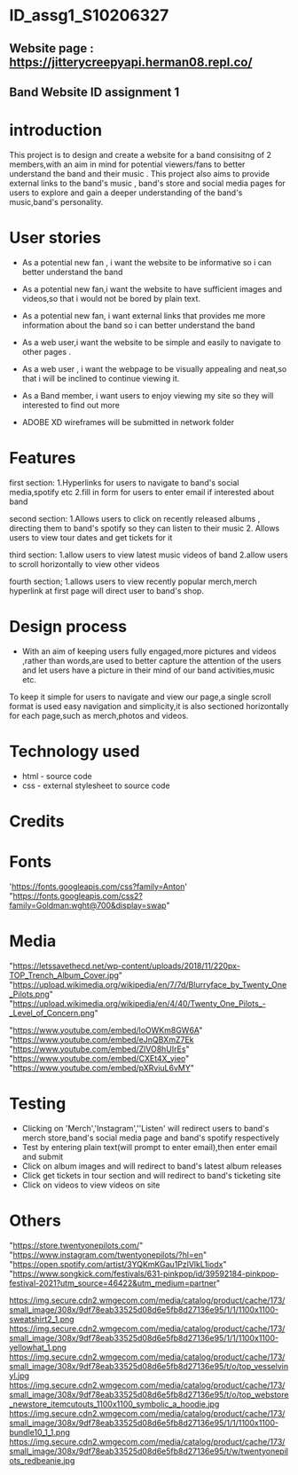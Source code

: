

# ID_assg1_S10206327


## Website page : https://jitterycreepyapi.herman08.repl.co/

## Band Website ID assignment 1

# introduction
This project is to design and create a  website for a band consisitng of 2 members,with an aim in mind for potential viewers/fans to better understand the band and their music . This project also aims to provide external links to the band's music , band's store and social media pages for users to explore and gain a deeper understanding of the band's music,band's personality.



# User stories
* As a potential new fan , i want the website to be informative so i can better understand the band

* As a potential new fan,i want the website to have sufficient images and videos,so that i would not be bored by plain text.

* As a potential new fan, i want external links that provides me more information about the band so i can better understand the band


* As a web user,i want the website to be simple and easily to navigate to other pages .


* As a web user , i want the webpage to be visually appealing and neat,so that i will be inclined to continue viewing it.

* As  a Band member, i want users to enjoy viewing my site so they will interested to find out more

* ADOBE XD  wireframes will be submitted in network folder


# Features

first section:
1.Hyperlinks for users to navigate to band's social media,spotify etc
2.fill in form for users to enter email if interested about band

second section:
1.Allows users to click on recently released albums , directing them to band's spotify so they can listen to their music
2. Allows users to view tour dates and get tickets for it 


third section:
1.allow users to view latest music videos of band
2.allow users to scroll horizontally to view other videos

fourth section;
1.allows users to view recently popular merch,merch hyperlink at first page will direct user to band's shop.




# Design process 
* With an aim of keeping users fully engaged,more pictures and videos ,rather than words,are used to better capture the attention of the users and let users have a picture in their mind of our band activities,music etc.

To keep it simple for users to navigate and view our page,a single scroll format is used easy navigation and simplicity,it is also sectioned horizontally for each page,such as merch,photos and videos.


# Technology used

* html - source code
* css - external stylesheet to source code


# Credits
# Fonts
'https://fonts.googleapis.com/css?family=Anton'
"https://fonts.googleapis.com/css2?family=Goldman:wght@700&display=swap"

# Media
"https://letssavethecd.net/wp-content/uploads/2018/11/220px-TOP_Trench_Album_Cover.jpg"
"https://upload.wikimedia.org/wikipedia/en/7/7d/Blurryface_by_Twenty_One_Pilots.png"
"https://upload.wikimedia.org/wikipedia/en/4/40/Twenty_One_Pilots_-_Level_of_Concern.png"


"https://www.youtube.com/embed/loOWKm8GW6A"
"https://www.youtube.com/embed/eJnQBXmZ7Ek
"https://www.youtube.com/embed/ZlVO8hUIrEs"
"https://www.youtube.com/embed/CXEt4X_yieo"
"https://www.youtube.com/embed/pXRviuL6vMY"


# Testing 
* Clicking on 'Merch','Instagram',''Listen' will redirect users to band's merch store,band's social media page and band's spotify respectively
* Test by entering plain text(will prompt to enter email),then enter email and submit
* Click on album images and will redirect to band's latest album releases 
* Click get tickets in tour section and will redirect to band's ticketing site
* Click on videos to view videos on site

# Others
"https://store.twentyonepilots.com/"
"https://www.instagram.com/twentyonepilots/?hl=en" 
"https://open.spotify.com/artist/3YQKmKGau1PzlVlkL1iodx"
"https://www.songkick.com/festivals/631-pinkpop/id/39592184-pinkpop-festival-2021?utm_source=46422&utm_medium=partner"

 https://img.secure.cdn2.wmgecom.com/media/catalog/product/cache/173/small_image/308x/9df78eab33525d08d6e5fb8d27136e95/1/1/1100x1100-sweatshirt2_1.png
 https://img.secure.cdn2.wmgecom.com/media/catalog/product/cache/173/small_image/308x/9df78eab33525d08d6e5fb8d27136e95/1/1/1100x1100-yellowhat_1.png
 https://img.secure.cdn2.wmgecom.com/media/catalog/product/cache/173/small_image/308x/9df78eab33525d08d6e5fb8d27136e95/t/o/top_vesselvinyl.jpg
 https://img.secure.cdn2.wmgecom.com/media/catalog/product/cache/173/small_image/308x/9df78eab33525d08d6e5fb8d27136e95/t/o/top_webstore_newstore_itemcutouts_1100x1100_symbolic_a_hoodie.jpg
  https://img.secure.cdn2.wmgecom.com/media/catalog/product/cache/173/small_image/308x/9df78eab33525d08d6e5fb8d27136e95/1/1/1100x1100-bundle10_1_1.png
  https://img.secure.cdn2.wmgecom.com/media/catalog/product/cache/173/small_image/308x/9df78eab33525d08d6e5fb8d27136e95/t/w/twentyonepilots_redbeanie.jpg

